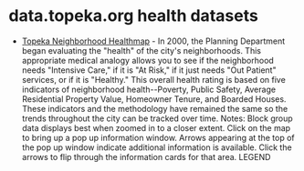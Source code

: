# data.topeka.org health datasets
* [Topeka Neighborhood Healthmap](https://data.topeka.org/d/qj26-q4sg) - In 2000, the Planning Department began evaluating the "health" of the city's neighborhoods. This appropriate medical analogy allows you to see if the neighborhood needs "Intensive Care," if it is "At Risk," if it just needs "Out Patient" services, or if it is "Healthy." This overall health rating is based on five indicators of neighborhood health--Poverty, Public Safety, Average Residential Property Value, Homeowner Tenure, and Boarded Houses. These indicators and the methodology have remained the same so the trends throughout the city can be tracked over time. Notes: Block group data displays best when zoomed in to a closer extent. Click on the map to bring up a pop up information window. Arrows appearing at the top of the pop up window indicate additional information is available. Click the arrows to flip through the information cards for that area. LEGEND

